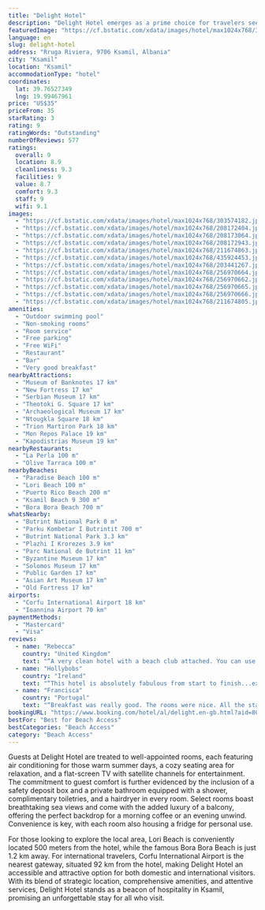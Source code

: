 ```yaml
---
title: "Delight Hotel"
description: "Delight Hotel emerges as a prime choice for travelers seeking the perfect blend of comfort and convenience in Ksamil."
featuredImage: "https://cf.bstatic.com/xdata/images/hotel/max1024x768/303574182.jpg?k=044501dbce0974e524ee1c7d30db54b6e86dc0d2272c6ba08f4508d69b75b3f2&o=&hp=1"
language: en
slug: delight-hotel
address: "Rruga Riviera, 9706 Ksamil, Albania"
city: "Ksamil"
location: "Ksamil"
accommodationType: "hotel"
coordinates:
  lat: 39.76527349
  lng: 19.99467961
price: "US$35"
priceFrom: 35
starRating: 3
rating: 9
ratingWords: "Outstanding"
numberOfReviews: 577
ratings:
  overall: 9
  location: 8.9
  cleanliness: 9.3
  facilities: 9
  value: 8.7
  comfort: 9.3
  staff: 9
  wifi: 9.1
images:
  - "https://cf.bstatic.com/xdata/images/hotel/max1024x768/303574182.jpg?k=044501dbce0974e524ee1c7d30db54b6e86dc0d2272c6ba08f4508d69b75b3f2&o=&hp=1"
  - "https://cf.bstatic.com/xdata/images/hotel/max1024x768/208172404.jpg?k=57dc1da389c2bce8fd94d4acc64abcfdc3810eabc1c114278704723a1bd5a305&o=&hp=1"
  - "https://cf.bstatic.com/xdata/images/hotel/max1024x768/208173064.jpg?k=dd3fd024b975dfee83507c342bad3902c56fdd83ab8db79e236d51305b3293d4&o=&hp=1"
  - "https://cf.bstatic.com/xdata/images/hotel/max1024x768/208172943.jpg?k=da1234437dc98e96123f24a6b12fe7fcd0e66bd934ad24eb694d8b5742e6cc0c&o=&hp=1"
  - "https://cf.bstatic.com/xdata/images/hotel/max1024x768/211674863.jpg?k=6d1b8f5788e7c7abadec847925ed28e1b8b3dc54e3e3249f388f529cc25dbb15&o=&hp=1"
  - "https://cf.bstatic.com/xdata/images/hotel/max1024x768/435924453.jpg?k=999edd98ca5f0d17b8917cf2dd0d05b4e1492f4d72375a463f1158b17da47cf0&o=&hp=1"
  - "https://cf.bstatic.com/xdata/images/hotel/max1024x768/203441267.jpg?k=e686f205790ff56721ffa3a1900db5bcd5eb763f3c628fae44a7fe3692fefb2b&o=&hp=1"
  - "https://cf.bstatic.com/xdata/images/hotel/max1024x768/256970664.jpg?k=f0962849886b21d087472775362fd09a1cdaaf9d7766d3450bb5f8c656521d8d&o=&hp=1"
  - "https://cf.bstatic.com/xdata/images/hotel/max1024x768/256970662.jpg?k=5f4d8a2676071f6e26d75ea265960044bed71f41a580aec0fd00d92ce42bc095&o=&hp=1"
  - "https://cf.bstatic.com/xdata/images/hotel/max1024x768/256970665.jpg?k=e80187ab44619f2500f7cb8b79bbb721d61648f29c6a62f02a9652aa31385975&o=&hp=1"
  - "https://cf.bstatic.com/xdata/images/hotel/max1024x768/256970666.jpg?k=1d9ef575f7c43137b1b3c5e5be4ae588afac041bb4dc6450611347cfbea07a1d&o=&hp=1"
  - "https://cf.bstatic.com/xdata/images/hotel/max1024x768/211674805.jpg?k=0a28e143164d33a08646c7b254d5c653c8ea4a12855b4aeec4b70b44d3974074&o=&hp=1"
amenities:
  - "Outdoor swimming pool"
  - "Non-smoking rooms"
  - "Room service"
  - "Free parking"
  - "Free WiFi"
  - "Restaurant"
  - "Bar"
  - "Very good breakfast"
nearbyAttractions:
  - "Museum of Banknotes 17 km"
  - "New Fortress 17 km"
  - "Serbian Museum 17 km"
  - "Theotoki G. Square 17 km"
  - "Archaeological Museum 17 km"
  - "Ntougkla Square 18 km"
  - "Trion Martiron Park 18 km"
  - "Mon Repos Palace 19 km"
  - "Kapodistrias Museum 19 km"
nearbyRestaurants:
  - "La Perla 100 m"
  - "Olive Tarraca 100 m"
nearbyBeaches:
  - "Paradise Beach 100 m"
  - "Lori Beach 100 m"
  - "Puerto Rico Beach 200 m"
  - "Ksamil Beach 9 300 m"
  - "Bora Bora Beach 700 m"
whatsNearby:
  - "Butrint National Park 0 m"
  - "Parku Kombetar I Butrintit 700 m"
  - "Butrint National Park 3.3 km"
  - "Plazhi I Krorezes 3.9 km"
  - "Parc National de Butrint 11 km"
  - "Byzantine Museum 17 km"
  - "Solomos Museum 17 km"
  - "Public Garden 17 km"
  - "Asian Art Museum 17 km"
  - "Old Fortress 17 km"
airports:
  - "Corfu International Airport 18 km"
  - "Ioannina Airport 70 km"
paymentMethods:
  - "Mastercard"
  - "Visa"
reviews:
  - name: "Rebecca"
    country: "United Kingdom"
    text: "“A very clean hotel with a beach club attached. You can use the sun beds for free with the hotel which is great. The staff were helpful when we asked for things and great communication beforehand too.”"
  - name: "Hollybobs"
    country: "Ireland"
    text: "“This hotel is absolutely fabulous from start to finish...excellent staff...beautiful location”"
  - name: "Francisca"
    country: "Portugal"
    text: "“Breakfast was really good. The rooms were nice. All the stay was super available for you anytime. The coupon for Lori Beach was just a plus.”"
bookingURL: "https://www.booking.com/hotel/al/delight.en-gb.html?aid=8035640"
bestFor: "Best for Beach Access"
bestCategories: "Beach Access"
category: "Beach Access"
---
```


Guests at Delight Hotel are treated to well-appointed rooms, each featuring air conditioning for those warm summer days, a cozy seating area for relaxation, and a flat-screen TV with satellite channels for entertainment. The commitment to guest comfort is further evidenced by the inclusion of a safety deposit box and a private bathroom equipped with a shower, complimentary toiletries, and a hairdryer in every room. Select rooms boast breathtaking sea views and come with the added luxury of a balcony, offering the perfect backdrop for a morning coffee or an evening unwind. Convenience is key, with each room also housing a fridge for personal use.

For those looking to explore the local area, Lori Beach is conveniently located 500 meters from the hotel, while the famous Bora Bora Beach is just 1.2 km away. For international travelers, Corfu International Airport is the nearest gateway, situated 92 km from the hotel, making Delight Hotel an accessible and attractive option for both domestic and international visitors. With its blend of strategic location, comprehensive amenities, and attentive services, Delight Hotel stands as a beacon of hospitality in Ksamil, promising an unforgettable stay for all who visit.